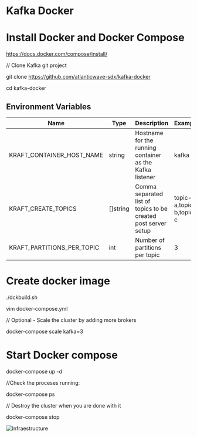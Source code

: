 # Kafka Docker

# Install Docker and Docker Compose

https://docs.docker.com/compose/install/

// Clone Kafka git project 

git clone https://github.com/atlanticwave-sdx/kafka-docker

cd kafka-docker

## Environment Variables

| Name                       | Type     | Description                                                    | Example                 |
| -------------------------- | -------- | -------------------------------------------------------------- | ----------------------- |
| KRAFT_CONTAINER_HOST_NAME  | string   | Hostname for the running container as the Kafka listener       | kafka                   |
| KRAFT_CREATE_TOPICS        | []string | Comma separated list of topics to be created post server setup | topic-a,topic-b,topic-c |
| KRAFT_PARTITIONS_PER_TOPIC | int      | Number of partitions per topic                                 | 3                       |

# Create docker image

./dckbuild.sh

vim docker-compose.yml 

// Optional - Scale the cluster by adding more brokers

docker-compose scale kafka=3

# Start Docker compose

docker-compose up -d

//Check the proceses running:

docker-compose ps

// Destroy the cluster when you are done with it

docker-compose stop

![Infraestructure](https://raw.githubusercontent.com/lmarinve/kafka-docker/master/.github/kafka-kraft.jpeg)
